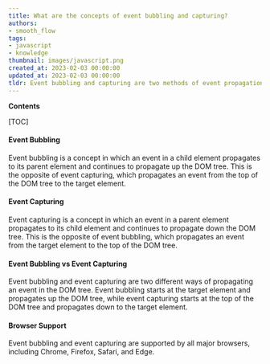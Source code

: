 ```yaml
---
title: What are the concepts of event bubbling and capturing?
authors:
- smooth_flow
tags:
- javascript
- knowledge
thumbnail: images/javascript.png
created_at: 2023-02-03 00:00:00
updated_at: 2023-02-03 00:00:00
tldr: Event bubbling and capturing are two methods of event propagation in the HTML DOM, where an event on an element can propagate to its parent or child elements.
---
```


**Contents**

[TOC]

#### Event Bubbling
Event bubbling is a concept in which an event in a child element propagates to its parent element and continues to propagate up the DOM tree. This is the opposite of event capturing, which propagates an event from the top of the DOM tree to the target element.

#### Event Capturing
Event capturing is a concept in which an event in a parent element propagates to its child element and continues to propagate down the DOM tree. This is the opposite of event bubbling, which propagates an event from the target element to the top of the DOM tree.

#### Event Bubbling vs Event Capturing
Event bubbling and event capturing are two different ways of propagating an event in the DOM tree. Event bubbling starts at the target element and propagates up the DOM tree, while event capturing starts at the top of the DOM tree and propagates down to the target element.

#### Browser Support
Event bubbling and event capturing are supported by all major browsers, including Chrome, Firefox, Safari, and Edge.
